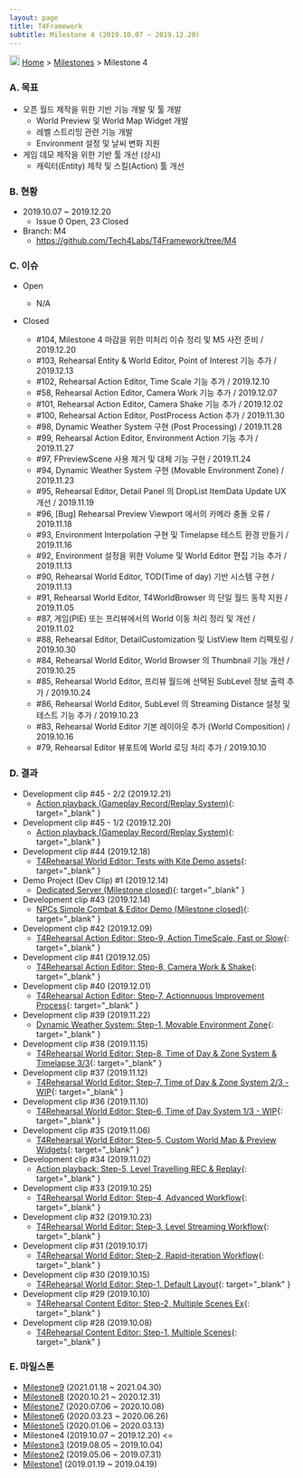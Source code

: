 ```yaml
---
layout: page
title: T4Framework
subtitle: Milestone 4 (2019.10.07 ~ 2019.12.20)
---
```

<img src="https://t4framework.com/img/Folders2.png" width="18px" height="18px"> [Home](https://t4framework.com/index) > [Milestones](https://t4framework.com/T4Framework_Milestones/) > Milestone 4

### A. 목표

- 오픈 월드 제작을 위한 기반 기능 개발 및 툴 개발
  - World Preview 및 World Map Widget 개발
  - 레벨 스트리밍 관련 기능 개발
  - Environment 설정 및 날씨 변화 지원
- 게임 데모 제작을 위한 기반 툴 개선 (상시)
  - 캐릭터(Entity) 제작 및 스킬(Action) 툴 개선

### B. 현황

- 2019.10.07 ~ 2019.12.20
  - Issue 0 Open, 23 Closed
- Branch: M4
  - <https://github.com/Tech4Labs/T4Framework/tree/M4>

### C. 이슈

- Open
  - N/A
  
- Closed
  - #104, Milestone 4 마감을 위한 미처리 이슈 정리 및 M5 사전 준비 / 2019.12.20
  - #103, Rehearsal Entity & World Editor, Point of Interest 기능 추가 / 2019.12.13
  - #102, Rehearsal Action Editor, Time Scale 기능 추가 / 2019.12.10
  - #58, Rehearsal Action Editor, Camera Work 기능 추가 / 2019.12.07
  - #101, Rehearsal Action Editor, Camera Shake 기능 추가 / 2019.12.02
  - #100, Rehearsal Action Editor, PostProcess Action 추가 / 2019.11.30
  - #98, Dynamic Weather System 구현 (Post Processing) / 2019.11.28
  - #99, Rehearsal Action Editor, Environment Action 기능 추가 / 2019.11.27
  - #97, FPreviewScene 사용 제거 및 대체 기능 구현 / 2019.11.24
  - #94, Dynamic Weather System 구현 (Movable Environment Zone) / 2019.11.23
  - #95, Rehearsal Editor, Detail Panel 의 DropList ItemData Update UX 개선 / 2019.11.19
  - #96, [Bug] Rehearsal Preview Viewport 에서의 카메라 충돌 오류 / 2019.11.18
  - #93, Environment Interpolation 구현 및 Timelapse 테스트 환경 만들기 / 2019.11.16
  - #92, Environment 설정을 위한 Volume 및 World Editor 편집 기능 추가 / 2019.11.13
  - #90, Rehearsal World Editor, TOD(Time of day) 기반 시스템 구현 / 2019.11.13
  - #91, Rehearsal World Editor, T4WorldBrowser 의 단일 월드 동작 지원 / 2019.11.05
  - #87, 게임(PIE) 또는 프리뷰에서의 World 이동 처리 정리 및 개선 / 2019.11.02
  - #88, Rehearsal Editor, DetailCustomization 및 ListView Item 리팩토링 / 2019.10.30
  - #84, Rehearsal World Editor, World Browser 의 Thumbnail 기능 개선 / 2019.10.25
  - #85, Rehearsal World Editor, 프리뷰 월드에 선택된 SubLevel 정보 출력 추가 / 2019.10.24
  - #86, Rehearsal World Editor, SubLevel 의 Streaming Distance 설정 및 테스트 기능 추가 / 2019.10.23
  - #83, Rehearsal World Editor 기본 레이아웃 추가 (World Composition) / 2019.10.16
  - #79, Rehearsal Editor 뷰포트에 World 로딩 처리 추가 / 2019.10.10

### D. 결과

- Development clip #45 - 2/2 (2019.12.21)
  - [Action playback (Gameplay Record/Replay System)](https://youtu.be/RnFYVNAj_Kg){: target="_blank" }
- Development clip #45 - 1/2 (2019.12.20)
  - [Action playback (Gameplay Record/Replay System)](https://youtu.be/f-UgB-R6OaU){: target="_blank" }
- Development clip #44 (2019.12.18)
  - [T4Rehearsal World Editor: Tests with Kite Demo assets](https://youtu.be/O5CStxf3B6g){: target="_blank" }
- Demo Project (Dev Clip) #1 (2019.12.14)
  - [Dedicated Server (Milestone closed)](https://youtu.be/7-Lr2Ibx1Cw){: target="_blank" }
- Development clip #43 (2019.12.14)
  - [NPCs Simple Combat & Editor Demo (Milestone closed)](https://youtu.be/UHkZAigekqU){: target="_blank" }
- Development clip #42 (2019.12.09)
  - [T4Rehearsal Action Editor: Step-9, Action TimeScale, Fast or Slow](https://youtu.be/IDgPx5GvnoY){: target="_blank" }
- Development clip #41 (2019.12.05)
  - [T4Rehearsal Action Editor: Step-8, Camera Work & Shake](https://youtu.be/vd6l5ldt2s0){: target="_blank" }
- Development clip #40 (2019.12.01)
  - [T4Rehearsal Action Editor: Step-7, Actionnuous Improvement Process](https://youtu.be/VJZusi8WvuI){: target="_blank" }
- Development clip #39 (2019.11.22)
  - [Dynamic Weather System: Step-1, Movable Environment Zone](https://youtu.be/iZvWqrDumd8){: target="_blank" }
- Development clip #38 (2019.11.15)
  - [T4Rehearsal World Editor: Step-8, Time of Day & Zone System & Timelapse 3/3](https://youtu.be/wOOtETssAjM){: target="_blank" }
- Development clip #37 (2019.11.12)
  - [T4Rehearsal World Editor: Step-7, Time of Day & Zone System 2/3 - WIP](https://youtu.be/qEjVsDkgZWE){: target="_blank" }
- Development clip #36 (2019.11.10)
  - [T4Rehearsal World Editor: Step-6, Time of Day System 1/3 - WIP](https://youtu.be/m85wrRTN-c0){: target="_blank" }
- Development clip #35 (2019.11.06)
  - [T4Rehearsal World Editor: Step-5, Custom World Map & Preview Widgets](https://youtu.be/0-fvMyRFbfk){: target="_blank" }
- Development clip #34 (2019.11.02)
  - [Action playback: Step-5, Level Travelling REC & Replay](https://youtu.be/2kreKnHiU6A){: target="_blank" }
- Development clip #33 (2019.10.25)
  - [T4Rehearsal World Editor: Step-4, Advanced Workflow](https://youtu.be/MfvAzgObm2M){: target="_blank" }
- Development clip #32 (2019.10.23)
  - [T4Rehearsal World Editor: Step-3, Level Streaming Workflow](https://youtu.be/KFroJsunElA){: target="_blank" }
- Development clip #31 (2019.10.17)
  - [T4Rehearsal World Editor: Step-2, Rapid-iteration Workflow](https://youtu.be/MeOtZY89X4Q){: target="_blank" }
- Development clip #30 (2019.10.15)
  - [T4Rehearsal World Editor: Step-1, Default Layout](https://youtu.be/8DYzZX7v33Y){: target="_blank" }
- Development clip #29 (2019.10.10)
  - [T4Rehearsal Content Editor: Step-2, Multiple Scenes Ex](https://youtu.be/QR8a8zbn8gY){: target="_blank" }
- Development clip #28 (2019.10.08)
  - [T4Rehearsal Content Editor: Step-1, Multiple Scenes](https://youtu.be/OmqbduFdEwQ){: target="_blank" }

### E. 마일스톤

- [Milestone9](https://t4framework.com/T4Framework_Milestone9_Achieved/) (2021.01.18 ~ 2021.04.30)
- [Milestone8](https://t4framework.com/T4Framework_Milestone8_Achieved/) (2020.10.21 ~ 2020.12.31)
- [Milestone7](https://t4framework.com/T4Framework_Milestone7_Achieved/) (2020.07.06 ~ 2020.10.08)
- [Milestone6](https://t4framework.com/T4Framework_Milestone6_Achieved/) (2020.03.23 ~ 2020.06.26)
- [Milestone5](https://t4framework.com/T4Framework_Milestone5_Achieved/) (2020.01.06 ~ 2020.03.13)
- Milestone4 (2019.10.07 ~ 2019.12.20) <=
- [Milestone3](https://t4framework.com/T4Framework_Milestone3_Achieved/) (2019.08.05 ~ 2019.10.04)
- [Milestone2](https://t4framework.com/T4Framework_Milestone2_Achieved/) (2019.05.06 ~ 2019.07.31)
- [Milestone1](https://t4framework.com/T4Framework_Milestone1_Achieved/) (2019.01.19 ~ 2019.04.19)
